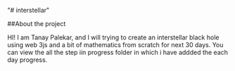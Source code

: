 "# interstellar" 

##About the project

HI! I am Tanay Palekar, and I will trying to create an interstellar black hole using web 3js and a bit of mathematics from scratch for next 30 days. You can view the all the step iin progress folder in which i have addded the each day progress.
